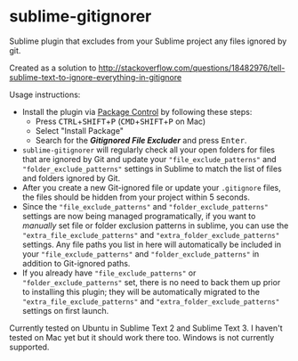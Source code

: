 sublime-gitignorer
==================

Sublime plugin that excludes from your Sublime project any files ignored by git.

Created as a solution to http://stackoverflow.com/questions/18482976/tell-sublime-text-to-ignore-everything-in-gitignore

Usage instructions:

* Install the plugin via [Package Control](https://sublime.wbond.net/) by following these steps:
    * Press <kbd>CTRL</kbd>+<kbd>SHIFT</kbd>+<kbd>P</kbd> (<kbd>CMD</kbd>+<kbd>SHIFT</kbd>+<kbd>P</kbd> on Mac)
    * Select "Install Package"
    * Search for the ***Gitignored File Excluder*** and press <kbd>Enter</kbd>.
* `sublime-gitignorer` will regularly check all your open folders for files that are ignored by Git and update your `"file_exclude_patterns"` and `"folder_exclude_patterns"` settings in Sublime to match the list of files and folders ignored by Git.
* After you create a new Git-ignored file or update your `.gitignore` files, the files should be hidden from your project within 5 seconds.
* Since the `"file_exclude_patterns"` and `"folder_exclude_patterns"` settings are now being managed programatically, if you want to *manually* set file or folder exclusion patterns in sublime, you can use the `"extra_file_exclude_patterns"` and `"extra_folder_exclude_patterns"` settings. Any file paths you list in here will automatically be included in your `"file_exclude_patterns"` and `"folder_exclude_patterns"` in addition to Git-ignored paths.
* If you already have `"file_exclude_patterns"` or `"folder_exclude_patterns"` set, there is no need to back them up prior to installing this plugin; they will be automatically migrated to the `"extra_file_exclude_patterns"` and `"extra_folder_exclude_patterns"` settings on first launch.

Currently tested on Ubuntu in Sublime Text 2 and Sublime Text 3. I haven't tested on Mac yet but it should work there too. Windows is not currently supported.
